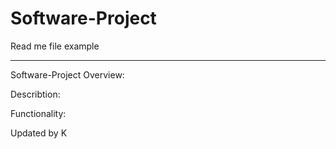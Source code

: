 # Software-Project

Read me file example

------------------------------------------------------

Software-Project Overview:

Describtion:

Functionality:

Updated by K

